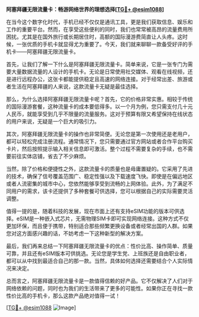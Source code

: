 **阿塞拜疆无限流量卡：畅游网络世界的理想选择[[TG💪+ @esim1088](https://t.me/s/esim1088)]**

在当今这个数字化时代，手机已经不仅仅是通讯工具，更是我们获取信息、娱乐和工作的重要平台。然而，在享受这些便利的同时，我们也常常被高昂的流量费用所困扰。尤其是在国外旅行或长期居住时，高额的国际漫游费简直让人头疼。这时候，一张优质的手机卡就显得尤为重要了。今天，我们就来聊聊一款备受好评的手机卡——阿塞拜疆无限流量卡。

首先，让我们了解一下什么是阿塞拜疆无限流量卡。简单来说，它是一张专门为需要大量数据流量的人设计的手机卡。无论是日常使用社交媒体、观看在线视频，还是进行远程办公，这张卡都能提供稳定且高速的网络连接。对于经常出差、旅游或者生活在阿塞拜疆的人来说，这款流量卡无疑是最佳选择。

那么，为什么选择阿塞拜疆无限流量卡呢？首先，它的价格非常实惠。相较于传统的国际漫游套餐，这种流量卡的成本要低得多。以一个月为例，您只需支付几十元人民币，就能享受到几乎不限量的流量服务。这对于预算有限又希望保持在线状态的用户来说，无疑是一个巨大的吸引力。

其次，阿塞拜疆无限流量卡的操作也非常简便。无论您是第一次使用还是老用户，都可以轻松完成注册流程。通常情况下，您只需要通过官方网站或者合作平台购买卡片，然后按照提示输入相关信息即可激活。整个过程不需要复杂的手续，也不需要前往实体店铺，省去了不少麻烦。

当然，除了价格和便捷性之外，这款流量卡的质量也是毋庸置疑的。它采用了先进的技术，确保了信号覆盖范围广、稳定性强以及下载速度飞快。即使是在偏远地区或者人流密集的城市中心，您依然能够享受到流畅的上网体验。此外，为了满足不同用户的需求，该卡还提供了多种套餐可供选择，您可以根据自己的实际需要灵活调整。

值得一提的是，随着科技的发展，现在市面上还有支持eSIM功能的版本可供选择。eSIM是一种嵌入式芯片，无需物理SIM卡即可实现网络连接。这种方式不仅更加环保，而且便于携带，特别适合那些频繁更换设备或者经常出国的人群。如果您对这方面感兴趣的话，不妨考虑一下这种新型的解决方案。

最后，我们再来总结一下阿塞拜疆无限流量卡的优点：性价比高、操作简单、质量可靠，并且还有eSIM版本可供挑选。无论您是学生党、上班族还是自由职业者，都可以从中找到最适合自己的那一款。当然，具体如何选择还需要结合个人实际情况来决定。

总而言之，阿塞拜疆无限流量卡是一款值得信赖的好产品。它不仅解决了人们对于网络依赖的问题，同时也为我们的生活带来了更多的可能性。如果你正在寻找一款性价比高的手机卡，那么这款产品绝对值得一试！

[[TG💪+ @esim1088](https://t.me/s/esim1088) ![Image](https://i.postimg.cc/4NQfJmqS/Snipaste-2025-05-13-00-14-12.png)]